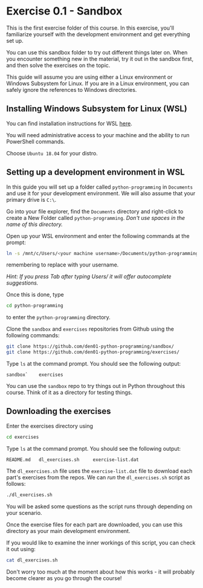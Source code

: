# Exercise 0.1 - Sandbox

This is the first exercise folder of this course. In this exercise, you'll familiarize yourself with the development environment and get everything set up.

You can use this sandbox folder to try out different things later on. When you encounter something new in the material, try it out in the sandbox first, and then solve the exercises on the topic.

This guide will assume you are using either a Linux environment or Windows Subsystem for Linux. If you are in a Linux environment, you can safely ignore the references to Windows directories.

## Installing Windows Subsystem for Linux (WSL)

You can find installation instructions for WSL [here](https://docs.microsoft.com/en-us/windows/wsl/install-win10).

You will need administrative access to your machine and the ability to run PowerShell commands.

Choose `Ubuntu 18.04` for your distro.

## Setting up a development environment in WSL

In this guide you will set up a folder called `python-programming` in `Documents` and use it for your development environment. We will also assume that your primary drive is `C:\`.

Go into your file explorer, find the `Documents` directory and right-click to create a New Folder called `python-programming`. *Don't use spaces in the name of this directory.*

Open up your WSL environment and enter the following commands at the prompt:

```bash
ln -s /mnt/c/Users/<your machine username>/Documents/python-programming python-programming
```

remembering to replace <your machine usename> with your username.

*Hint: If you press Tab after typing Users/ it will offer autocomplete suggestions.*

Once this is done, type

```bash
cd python-programming
```

to enter the `python-programming` directory.

Clone the `sandbox` and `exercises` repositories from Github using the following commands:

```bash
git clone https://github.com/den01-python-programming/sandbox/
git clone https://github.com/den01-python-programming/exercises/
```

Type `ls` at the command prompt. You should see the following output:

```plaintext
sandbox`    exercises
```

You can use the `sandbox` repo to try things out in Python throughout this course. Think of it as a directory for testing things.  

## Downloading the exercises

Enter the exercises directory using

```bash
cd exercises
```

Type `ls` at the command prompt. You should see the following output:

```plaintext
README.md   dl_exercises.sh     exercise-list.dat
```

The `dl_exercises.sh` file uses the `exercise-list.dat` file to download each part's exercises from the repos. We can *run* the `dl_exercises.sh` script as follows:

```bash
./dl_exercises.sh
```

You will be asked some questions as the script runs through depending on your scenario.

Once the exercise files for each part are downloaded, you can use this directory as your main development environment.

If you would like to examine the inner workings of this script, you can check it out using:

```bash
cat dl_exercises.sh
```

Don't worry too much at the moment about how this works - it will probably become clearer as you go through the course!
